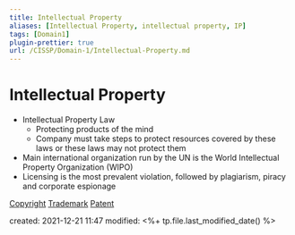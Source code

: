 ```yaml
---
title: Intellectual Property
aliases: [Intellectual Property, intellectual property, IP]
tags: [Domain1]
plugin-prettier: true
url: /CISSP/Domain-1/Intellectual-Property.md
---
```


# Intellectual Property

- Intellectual Property Law
	- Protecting products of the mind
	- Company must take steps to protect resources covered by these laws or these laws may not protect them
- Main international organization run by the UN is the World Intellectual Property Organization (WIPO)
- Licensing is the most prevalent violation, followed by plagiarism, piracy and corporate espionage

[Copyright](notes/CISSP/Domain%201/Intellectual%20Property%20Laws/Copyright)
[Trademark](notes/CISSP/Domain%201/Intellectual%20Property%20Laws/Trademark)
[Patent](notes/CISSP/Domain%201/Intellectual%20Property%20Laws/Patent)


created: 2021-12-21 11:47
modified: <%+ tp.file.last_modified_date() %>
